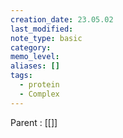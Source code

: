 ```yaml
---
creation_date: 23.05.02
last_modified: 
note_type: basic
category: 
memo_level: 
aliases: []
tags:
  - protein
  - Complex
---
```


Parent : [[]]
